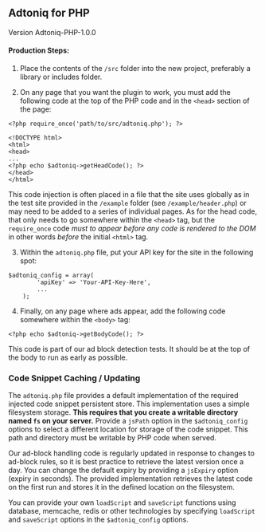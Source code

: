 ## Adtoniq for PHP
Version Adtoniq-PHP-1.0.0

#### Production Steps:

1) Place the contents of the `/src` folder into the new project, preferably a library or includes folder.

2) On any page that you want the plugin to work, you must add the following code at the top of the PHP code and in the `<head>` section of the page:

```
<?php require_once('path/to/src/adtoniq.php'); ?>

<!DOCTYPE html>
<html>
<head>
...
<?php echo $adtoniq->getHeadCode(); ?>
</head>
</html>
```

This code injection is often placed in a file that the site uses globally as in the test site provided in the `/example` folder (see `/example/header.php`) or may need to be added to a series of individual pages. As for the head code, that only needs to go somewhere within the `<head>` tag, but the `require_once` code *must to appear before any code is rendered to the DOM* in other words *before* the initial `<html>` tag.

3) Within the `adtoniq.php` file, put your API key for the site in the following spot:

```
$adtoniq_config = array(
		'apiKey' => 'Your-API-Key-Here',
		...
	);
```

4) Finally, on any page where ads appear, add the following code somewhere within the `<body>` tag:

```
<?php echo $adtoniq->getBodyCode(); ?>
```

This code is part of our ad block detection tests. It should be at the top of the body to run as early as possible.

### Code Snippet Caching / Updating

The `adtoniq.php` file provides a default implementation of the required injected code snippet persistent store. This implementation
uses a simple filesystem storage. <b>This requires that you create a writable directory
named `fs` on your server.</b> Provide a `jsPath` option in the `$adtoniq_config` options to select a different location for storage of the code snippet. This path and directory must be writable by PHP code when served.

Our ad-block handling code is regularly updated in response to changes to ad-block rules, so it is best practice to retrieve the
latest version once a day. You can change the default expiry by providing a `jsExpiry` option (expiry in seconds). The provided implementation retrieves the latest code on the first run and stores it in the
defined location on the filesystem.

You can provide your own `loadScript` and `saveScript` functions using database, memcache, redis or other technologies by 
specifying `loadScript` and `saveScript` options in the `$adtoniq_config` options.

 
